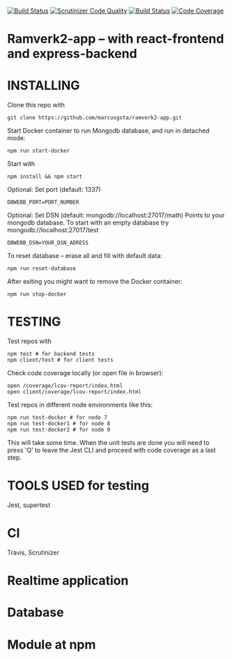 [![Build Status](https://travis-ci.org/marcusgsta/ramverk2-app.svg?branch=master)](https://travis-ci.org/marcusgsta/ramverk2-app)
[![Scrutinizer Code Quality](https://scrutinizer-ci.com/g/marcusgsta/ramverk2-app/badges/quality-score.png?b=master)](https://scrutinizer-ci.com/g/marcusgsta/ramverk2-app/?branch=master)
[![Build Status](https://scrutinizer-ci.com/g/marcusgsta/ramverk2-app/badges/build.png?b=master)](https://scrutinizer-ci.com/g/marcusgsta/ramverk2-app/build-status/master)
[![Code Coverage](https://scrutinizer-ci.com/g/marcusgsta/ramverk2-app/badges/coverage.png?b=master)](https://scrutinizer-ci.com/g/marcusgsta/ramverk2-app/?branch=master)
# Ramverk2-app – with react-frontend and express-backend

# INSTALLING

Clone this repo with

```
git clone https://github.com/marcusgsta/ramverk2-app.git
```

Start Docker container to run Mongodb database, and run in detached mode:

```
npm run start-docker
```

Start with
```
npm install && npm start
```

Optional: Set port (default: 1337)
```
DBWEBB_PORT=PORT_NUMBER
```

Optional: Set DSN (default: mongodb://localhost:27017/math)
Points to your mongodb database.
To start with an empty database try mongodb://localhost:27017/test
```
DBWEBB_DSN=YOUR_DSN_ADRESS
```

To reset database – erase all and fill with default data:
```
npm run reset-database
```

After exiting you might want to remove the Docker container:

```
npm run stop-docker
```

# TESTING

Test repos with
```
npm test # for backend tests
npm client/test # for client tests
```

Check code coverage locally (or open file in browser):
```
open /coverage/lcov-report/index.html
open client/coverage/lcov-report/index.html
```

Test repos in different node environments like this:
```
npm run test-docker # for node 7
npm run test-docker1 # for node 8
npm run test-docker2 # for node 9
```
This will take some time. When the unit tests are done you will need to press 'Q' to leave the Jest CLI and proceed with code coverage as a last step.

# TOOLS USED for testing

Jest, supertest

# CI

Travis, Scrutinizer

# Realtime application

# Database

# Module at npm
